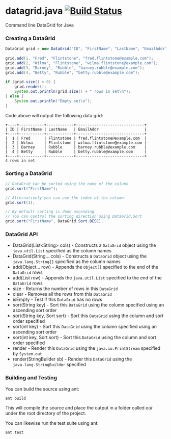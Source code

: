 datagrid.java [![Build Status](https://travis-ci.org/mzabriskie/datagrid.java.png?branch=master)](https://travis-ci.org/mzabriskie/datagrid.java)
=============

Command line DataGrid for Java

### Creating a DataGrid

```java
DataGrid grid = new DataGrid("ID", "FirstName", "LastName", "EmailAddr");
		
grid.add(1, "Fred", "Flintstone", "fred.flintstone@example.com");
grid.add(2, "Wilma", "Flintstone", "wilma.flintstone@example.com");
grid.add(3, "Barney", "Rubble", "barney.rubble@example.com");
grid.add(4, "Betty", "Rubble", "betty.rubble@example.com");
		
if (grid.size() > 0) {
	grid.render();
	System.out.println(grid.size() + " rows in set\n");
} else {
	System.out.println("Empty set\n");
}
```

Code above will output the following data grid:

	+----+-----------+------------+------------------------------+
	| ID | FirstName | LastName   | EmailAddr                    |
	+----+-----------+------------+------------------------------+
	|  1 | Fred      | Flintstone | fred.flintstone@example.com  |
	|  2 | Wilma     | Flintstone | wilma.flintstone@example.com |
	|  3 | Barney    | Rubble     | barney.rubble@example.com    |
	|  4 | Betty     | Rubble     | betty.rubble@example.com     |
	+----+-----------+------------+------------------------------+
	4 rows in set
	
### Sorting a DataGrid

```java
// DataGrid can be sorted using the name of the column
grid.sort("FirstName");

// Alternatively you can use the index of the column
grid.sort(1);

// By default sorting is done ascending
// You can control the sorting direction using DataGrid.Sort
grid.sort("FirstName", DataGrid.Sort.DESC);
```

### DataGrid API

- DataGrid(List&lt;String&gt; cols) - Constructs a <code>DataGrid</code> object using the <code>java.util.List</code> specified as the column names
- DataGrid(String… cols) - Constructs a <code>DataGrid</code> object using the <code>java.lang.String[]</code> specified as the column names
- add(Object… row) - Appends the <code>Object[]</code> specified to the end of the <code>DataGrid</code> rows
- add(List row) - Appends the <code>java.util.List</code> specified to the end of the <code>DataGrid</code> rows
- size - Returns the number of rows in this <code>DataGrid</code>
- clear - Removes all the rows from this <code>DataGrid</code>
- isEmpty - Test if this <code>DataGrid</code> has no rows
- sort(String key) - Sort this <code>DataGrid</code> using the column specified using an ascending sort order
- sort(String key, Sort sort) - Sort this <code>DataGrid</code> using the column and sort order specified
- sort(int key) - Sort this <code>DataGrid</code> using the column specified using an ascending sort order
- sort(int key, Sort sort) - Sort this <code>DataGrid</code> using the column and sort order specified
- render - Render this <code>DataGrid</code> using the <code>java.io.PrintStream</code> specified by <code>System.out</code>
- render(StringBuilder sb) - Render this <code>DataGrid</code> using the <code>java.lang.StringBuilder</code> specified

### Building and Testing

You can build the source using ant:

	ant build
	
This will compile the source and place the output in a folder called <em>out</em> under the root directory of the project.

You can likewise run the test suite using ant:

	ant test